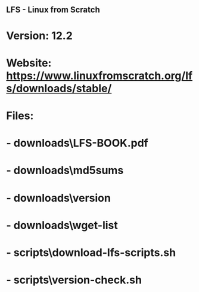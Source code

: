 ## LFS - Linux from Scratch
#
# Version: 12.2
#
# Website: https://www.linuxfromscratch.org/lfs/downloads/stable/
#
# Files:
#   - downloads\LFS-BOOK.pdf
#   - downloads\md5sums
#   - downloads\version
#   - downloads\wget-list
#   - scripts\download-lfs-scripts.sh
#   - scripts\version-check.sh
#
